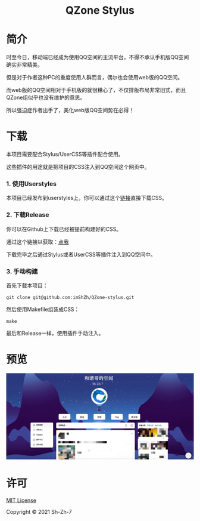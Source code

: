 <h1 align=center>QZone Stylus</h1>

# 简介

时至今日，移动端已经成为使用QQ空间的主流平台，不得不承认手机版QQ空间确实非常精美。

但是对于作者这种PC的重度使用人群而言，偶尔也会使用web版的QQ空间。

而web版的QQ空间相对于手机版的就很糟心了，不仅排版布局非常旧式，而且QZone组似乎也没有维护的意思。

所以强迫症作者出手了，美化web版QQ空间势在必得！



# 下载

本项目需要配合Stylus/UserCSS等插件配合使用。

这些插件的用途就是把项目的CSS注入到QQ空间这个网页中。

### 1. 使用Userstyles

本项目已经发布到userstyles上，你可以通过这个[链接](https://userstyles.org/styles/218340/qzone-stylish)直接下载CSS。

### 2. 下载Release

你可以在Github上下载已经被提前构建好的CSS。

通过这个链接以获取：[点我](https://github.com/imShZh/QZone-Stylus/releases)

下载完毕之后通过Stylus或者UserCSS等插件注入到QQ空间中。

### 3. 手动构建

首先下载本项目：

```shell
git clone git@github.com:imShZh/QZone-stylus.git
```

然后使用Makefile组装成CSS：

```she
make
```

最后和Release一样，使用插件手动注入。



# 预览
<img src="preview.png" alt="preview" width="700">


# 许可

[MIT License](LICENSE)

Copyright ©️ 2021 Sh-Zh-7
